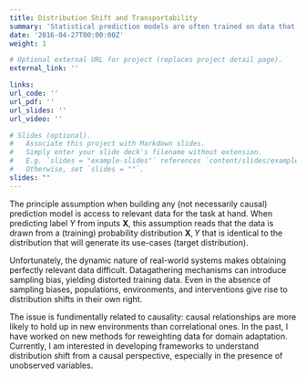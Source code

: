 ```yaml
---
title: Distribution Shift and Transportability
summary: 'Statistical prediction models are often trained on data that is drawn from different probability distributions than their eventual use cases. My work uses insights from causal inference to develop new methods for building machine learning models that are robust to environmental changes.'
date: '2016-04-27T00:00:00Z'
weight: 1

# Optional external URL for project (replaces project detail page).
external_link: ''

links:
url_code: ''
url_pdf: ''
url_slides: ''
url_video: ''

# Slides (optional).
#   Associate this project with Markdown slides.
#   Simply enter your slide deck's filename without extension.
#   E.g. `slides = "example-slides"` references `content/slides/example-slides.md`.
#   Otherwise, set `slides = ""`.
slides: ""
---
```


The principle assumption when building any (not necessarily causal) prediction model is access to relevant data for the
task at hand. When predicting label $Y$ from inputs $\mathbf{X}$, this
assumption reads that the data is drawn from a (training)
probability distribution $\mathbf{X}, Y$ that is identical to the distribution that will generate its use-cases (target distribution). 

Unfortunately, the dynamic nature of real-world systems
makes obtaining perfectly relevant data difficult. Datagathering mechanisms can introduce sampling bias, yielding
distorted training data. Even in the absence of sampling biases, populations, environments, and interventions give rise
to distribution shifts in their own right.

The issue is fundimentally related to causality: causal relationships are more likely to hold up in new environments than correlational ones. In the past, I have worked on new methods for reweighting data for domain adaptation. Currently, I am interested in developing frameworks to understand distribution shift from a causal perspective, especially in the presence of unobserved variables.